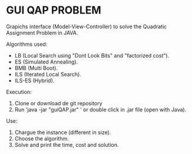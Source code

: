 # GUI QAP PROBLEM

Grapichs interface (Model-View-Controller) to solve the Quadratic Assignment Problem in JAVA.

Algorithms used: 
  - LB (Local Search using "Dont Look Bits" and "factorized cost").
  - ES (Simulated Annealing).
  - BMB (Multi Boot).
  - ILS (Iterated Local Search).
  - ILS-ES (Hybrid).

Execution: 
  1. Clone or download de git repository
  2. Run 'java -jar "guiQAP.jar" ' or double click in .jar file (open with Java).

Use: 
1.	Chargue the instance (different in size).
2.	Choose the algorithm.
3.	Solve and print the time, cost and solution.
